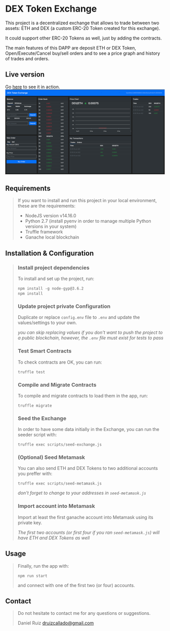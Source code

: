 # DEX Token Exchange

This project is a decentralized exchange that allows to trade between two assets: ETH and DEX (a custom ERC-20 Token created for this exchange).

It could support other ERC-20 Tokens as well, just by adding the contracts.

The main features of this DAPP are deposit ETH or DEX Token, Open/Execute/Cancel buy/sell orders and to see a price graph and history of trades and orders.

## Live version
Go [here](https://danielruizc.com/projects/dex-token-exchange) to see it in action.
![A photo of DEX Token Exchange](public/live.png)

## Requirements
> If you want to install and run this project in your local environment, these are the requirements:
> - NodeJS version v14.16.0
> - Python 2.7 (install pyenv in order to manage multiple Python versions in your system)
> - Truffle framework
> - Ganache local blockchain

## Installation & Configuration

> ### Install project dependencies
> To install and set up the project, run:
> ```
> npm install -g node-gyp@3.6.2
> npm install
> ```
>
> ### Update project private Configuration
> Duplicate or replace `config.env` file to `.env` and update the values/settings to your own.
> 
> *you can skip replacing values if you don't want to push the project to a public blockchain, however, the `.env` file must exist for tests to pass*
>
> ### Test Smart Contracts
> To check contracts are OK, you can run:
> ```
> truffle test
> ```
>
> ### Compile and Migrate Contracts
> To compile and migrate contracts to load them in the app, run:
> ```
> truffle migrate
> ```
>
> ### Seed the Exchange
> In order to have some data initially in the Exchange, you can run the seeder script with:
> ```
> truffle exec scripts/seed-exchange.js
> ```
> 
> ### (Optional) Seed Metamask
> You can also send ETH and DEX Tokens to two additional accounts you preffer with:
> ```
> truffle exec scripts/seed-metamask.js
> ```
> *don't forget to change to your addresses in `seed-metamask.js`*
>
> ### Import account into Metamask
> Import at least the first ganache account into Metamask using its private key.
> 
> *The first two accounts (or first four if you ran `seed-metamask.js`) will have ETH and DEX Tokens as well*

## Usage
> Finally, run the app with:
> ````
> npm run start
> ````
> and connect with one of the first two (or four) accounts.

## Contact
> Do not hesitate to contact me for any questions or suggestions.
> 
> Daniel Ruiz <druizcallado@gmail.com>
